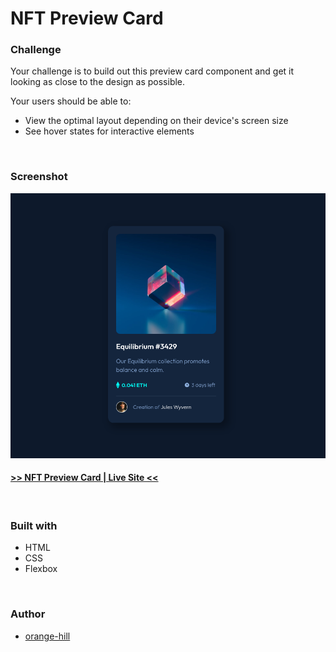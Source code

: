 # NFT Preview Card

### Challenge

Your challenge is to build out this preview card component and get it looking as close to the design as possible.

Your users should be able to:

- View the optimal layout depending on their device's screen size
- See hover states for interactive elements

<br>

### Screenshot 
![](./img/screenshot_nft.png) 

#### [>> NFT Preview Card | Live Site <<](https://orange-hill.github.io/nft-preview-card/)

<br>

### Built with

- HTML
- CSS
- Flexbox

<br>

### Author

- [orange-hill](https://www.orange-hill.net)